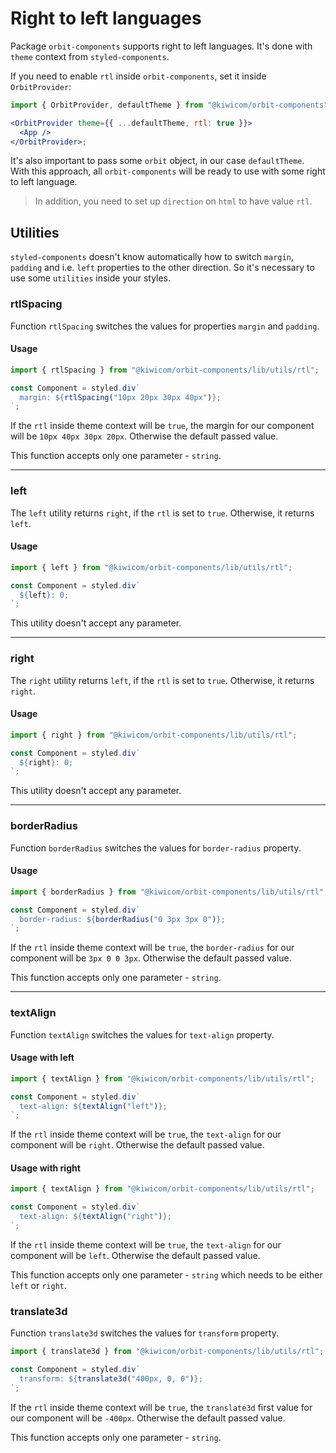 # Right to left languages

Package `orbit-components` supports right to left languages. It's done with `theme` context from `styled-components`.

If you need to enable `rtl` inside `orbit-components`, set it inside `OrbitProvider`:

```jsx
import { OrbitProvider, defaultTheme } from "@kiwicom/orbit-components";

<OrbitProvider theme={{ ...defaultTheme, rtl: true }}>
  <App />
</OrbitProvider>;
```

It's also important to pass some `orbit` object, in our case `defaultTheme`.
With this approach, all `orbit-components` will be ready to use with some right to left language.

> In addition, you need to set up `direction` on `html` to have value `rtl`.

## Utilities

`styled-components` doesn't know automatically how to switch `margin`, `padding` and i.e. `left` properties to the other direction. So it's necessary to use some `utilities` inside your styles.

### rtlSpacing

Function `rtlSpacing` switches the values for properties `margin` and `padding`.

#### Usage

```jsx
import { rtlSpacing } from "@kiwicom/orbit-components/lib/utils/rtl";

const Component = styled.div`
  margin: ${rtlSpacing("10px 20px 30px 40px")};
`;
```

If the `rtl` inside theme context will be `true`, the margin for our component will be `10px 40px 30px 20px`. Otherwise the default passed value.

This function accepts only one parameter - `string`.

---

### left

The `left` utility returns `right`, if the `rtl` is set to `true`. Otherwise, it returns `left`.

#### Usage

```jsx
import { left } from "@kiwicom/orbit-components/lib/utils/rtl";

const Component = styled.div`
  ${left}: 0;
`;
```

This utility doesn't accept any parameter.

---

### right

The `right` utility returns `left`, if the `rtl` is set to `true`. Otherwise, it returns `right`.

#### Usage

```jsx
import { right } from "@kiwicom/orbit-components/lib/utils/rtl";

const Component = styled.div`
  ${right}: 0;
`;
```

This utility doesn't accept any parameter.

---

### borderRadius

Function `borderRadius` switches the values for `border-radius` property.

#### Usage

```jsx
import { borderRadius } from "@kiwicom/orbit-components/lib/utils/rtl";

const Component = styled.div`
  border-radius: ${borderRadius("0 3px 3px 0")};
`;
```

If the `rtl` inside theme context will be `true`, the `border-radius` for our component will be `3px 0 0 3px`. Otherwise the default passed value.

This function accepts only one parameter - `string`.

---

### textAlign

Function `textAlign` switches the values for `text-align` property.

#### Usage with left

```jsx
import { textAlign } from "@kiwicom/orbit-components/lib/utils/rtl";

const Component = styled.div`
  text-align: ${textAlign("left")};
`;
```

If the `rtl` inside theme context will be `true`, the `text-align` for our component will be `right`. Otherwise the default passed value.

#### Usage with right

```jsx
import { textAlign } from "@kiwicom/orbit-components/lib/utils/rtl";

const Component = styled.div`
  text-align: ${textAlign("right")};
`;
```

If the `rtl` inside theme context will be `true`, the `text-align` for our component will be `left`. Otherwise the default passed value.

This function accepts only one parameter - `string` which needs to be either `left` or `right`.

### translate3d

Function `translate3d` switches the values for `transform` property.

```jsx
import { translate3d } from "@kiwicom/orbit-components/lib/utils/rtl";

const Component = styled.div`
  transform: ${translate3d("400px, 0, 0")};
`;
```

If the `rtl` inside theme context will be `true`, the `translate3d` first value for our component will be `-400px`. Otherwise the default passed value.

This function accepts only one parameter - `string`.
